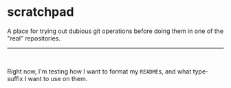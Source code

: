 scratchpad
==========

A place for trying out dubious git operations before doing them in one
of the "real" repositories.

---

<br/>

Right now, I'm testing how I want to format my `README`s, and what
type-suffix I want to use on them.
